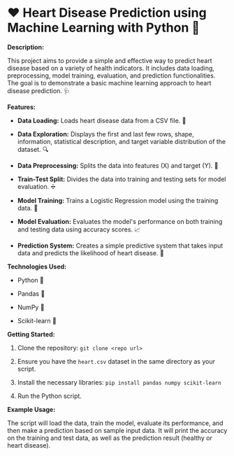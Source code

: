# ❤️ Heart Disease Prediction using Machine Learning with Python 🐍

**Description:**

This project aims to provide a simple and effective way to predict heart disease based on a variety of health indicators. It includes data loading, preprocessing, model training, evaluation, and prediction functionalities. The goal is to demonstrate a basic machine learning approach to heart disease prediction. 🩺

**Features:**

* **Data Loading:** Loads heart disease data from a CSV file. 📂

* **Data Exploration:** Displays the first and last few rows, shape, information, statistical description, and target variable distribution of the dataset. 🔍

* **Data Preprocessing:** Splits the data into features (X) and target (Y). 🧹

* **Train-Test Split:** Divides the data into training and testing sets for model evaluation. ➗

* **Model Training:** Trains a Logistic Regression model using the training data. 🤖

* **Model Evaluation:** Evaluates the model's performance on both training and testing data using accuracy scores. 📈

* **Prediction System:** Creates a simple predictive system that takes input data and predicts the likelihood of heart disease. 🔮

**Technologies Used:**

* Python 🐍

* Pandas 🐼

* NumPy 🔢

* Scikit-learn 🔬

**Getting Started:**

1. Clone the repository: `git clone <repo url>`

2. Ensure you have the `heart.csv` dataset in the same directory as your script.

3. Install the necessary libraries: `pip install pandas numpy scikit-learn`

4. Run the Python script.

**Example Usage:**

The script will load the data, train the model, evaluate its performance, and then make a prediction based on sample input data.  It will print the accuracy on the training and test data, as well as the prediction result (healthy or heart disease).
